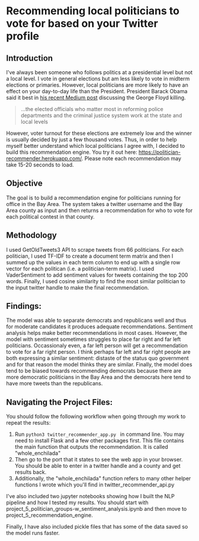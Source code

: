 # Recommending local politicians to vote for based on your Twitter profile

## Introduction

I've always been someone who follows politics at a presidential level but not a local level. I vote in general elections but am less likely to vote in midterm elections or primaries. However, local politicians are more likely to have an effect on your day-to-day life than the President. President Barack Obama said it best in [his recent Medium post](https://medium.com/@BarackObama/how-to-make-this-moment-the-turning-point-for-real-change-9fa209806067) discussing the George Floyd killing. 

> ...the elected officials who matter most in reforming police departments and the criminal justice system work at the state and local levels

However, voter turnout for these elections are extremely low and the winner is usually decided by just a few thousand votes. Thus, in order to help myself better understand which local politicians I agree with, I decided to build this recommendation engine. You try it out here: https://politician-recommender.herokuapp.com/. Please note each recommendation may take 15-20 seconds to load. 


## Objective

The goal is to build a recommendation engine for politicians running for office in the Bay Area. The system takes a twitter username and the Bay Area county as input and then returns a recommendation for who to vote for each political contest in that county.  


## Methodology

I used GetOldTweets3 API to scrape tweets from 66 politicians. For each politician, I used TF-IDF to create a document term matrix and then I summed up the values in each term column to end up with a single row vector for each politican (i.e. a politician-term matrix). I used VaderSentiment to add sentiment values for tweets containing the top 200 words. Finally, I used cosine similarity to find the most similar politician to the input twitter handle to make the final recommendation.

## Findings:

The model was able to separate democrats and republicans well and thus for moderate candidates it produces adequate recommendations. Sentiment analysis helps make better recommendations in most cases. However, the model with sentiment sometimes struggles to place far right and far left politicians. Occassionaly even, a far left person will get a recommendation to vote for a far right person. I think perhaps far left and far right people are both expressing a similar sentiment: distaste of the status quo government and for that reason the model thinks they are similar. Finally, the model does tend to be biased towards recommending democrats because there are more democratic politicians in the Bay Area and the democrats here tend to have more tweets than the republicans.


## Navigating the Project Files:

You should follow the following workflow when going through my work to repeat the results: 
1. Run ```python3 twitter_recommender_app.py ``` in command line. You may need to install Flask and a few other packages first. This file contains the main function that outputs the recommendation. It is called "whole_enchilada"
1. Then go to the port that it states to see the web app in your browser. You should be able to enter in a twitter handle and a county and get results back.
1. Additionally, the "whole_enchilada" function refers to many other helper functions I wrote which you'll find in twitter_recommender_api.py

I've also included two jupyter notebooks showing how I built the NLP pipeline and how I tested my results. You should start with project_5_politician_groups-w_sentiment_analysis.ipynb and then move to project_5_recommendation_engine. 

Finally, I have also included pickle files that has some of the data saved so the model runs faster.

